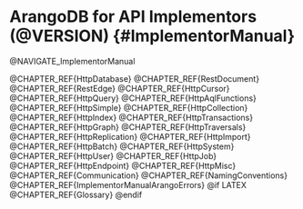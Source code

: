 ArangoDB for API Implementors (@VERSION) {#ImplementorManual}
=============================================================

@NAVIGATE_ImplementorManual

@CHAPTER_REF{HttpDatabase}
@CHAPTER_REF{RestDocument}
@CHAPTER_REF{RestEdge}
@CHAPTER_REF{HttpCursor}
@CHAPTER_REF{HttpQuery}
@CHAPTER_REF{HttpAqlFunctions}
@CHAPTER_REF{HttpSimple}
@CHAPTER_REF{HttpCollection}
@CHAPTER_REF{HttpIndex}
@CHAPTER_REF{HttpTransactions}
@CHAPTER_REF{HttpGraph}
@CHAPTER_REF{HttpTraversals}
@CHAPTER_REF{HttpReplication}
@CHAPTER_REF{HttpImport}
@CHAPTER_REF{HttpBatch}
@CHAPTER_REF{HttpSystem}
@CHAPTER_REF{HttpUser}
@CHAPTER_REF{HttpJob}
@CHAPTER_REF{HttpEndpoint}
@CHAPTER_REF{HttpMisc}
@CHAPTER_REF{Communication}
@CHAPTER_REF{NamingConventions}
@CHAPTER_REF{ImplementorManualArangoErrors}
@if LATEX
@CHAPTER_REF{Glossary}
@endif
